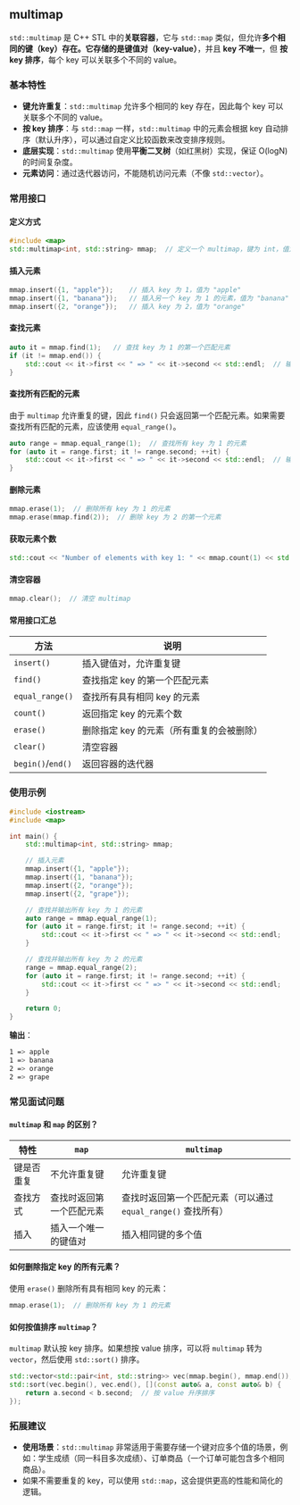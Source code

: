 ## multimap

`std::multimap` 是 C++ STL 中的**关联容器**，它与 `std::map` 类似，但允许**多个相同的键（key）**存在。它存储的是**键值对（key-value）**，并且 **key 不唯一**，但 **按 key 排序**，每个 key 可以关联多个不同的 value。

### 基本特性

- **键允许重复**：`std::multimap` 允许多个相同的 key 存在，因此每个 key 可以关联多个不同的 value。
- **按 key 排序**：与 `std::map` 一样，`std::multimap` 中的元素会根据 key 自动排序（默认升序），可以通过自定义比较函数来改变排序规则。
- **底层实现**：`std::multimap` 使用**平衡二叉树**（如红黑树）实现，保证 O(logN) 的时间复杂度。
- **元素访问**：通过迭代器访问，不能随机访问元素（不像 `std::vector`）。

### 常用接口

#### 定义方式

```cpp
#include <map>
std::multimap<int, std::string> mmap;  // 定义一个 multimap，键为 int，值为 string
```

#### 插入元素

```cpp
mmap.insert({1, "apple"});    // 插入 key 为 1，值为 "apple"
mmap.insert({1, "banana"});   // 插入另一个 key 为 1 的元素，值为 "banana"
mmap.insert({2, "orange"});   // 插入 key 为 2，值为 "orange"
```

#### 查找元素

```cpp
auto it = mmap.find(1);   // 查找 key 为 1 的第一个匹配元素
if (it != mmap.end()) {
    std::cout << it->first << " => " << it->second << std::endl;  // 输出：1 => apple
}
```

#### 查找所有匹配的元素

由于 `multimap` 允许重复的键，因此 `find()` 只会返回第一个匹配元素。如果需要查找所有匹配的元素，应该使用 `equal_range()`。

```cpp
auto range = mmap.equal_range(1);  // 查找所有 key 为 1 的元素
for (auto it = range.first; it != range.second; ++it) {
    std::cout << it->first << " => " << it->second << std::endl;  // 输出：1 => apple 1 => banana
}
```

#### 删除元素

```cpp
mmap.erase(1);  // 删除所有 key 为 1 的元素
mmap.erase(mmap.find(2));  // 删除 key 为 2 的第一个元素
```

#### 获取元素个数

```cpp
std::cout << "Number of elements with key 1: " << mmap.count(1) << std::endl;  // 输出：2
```

#### 清空容器

```cpp
mmap.clear();  // 清空 multimap
```

#### 常用接口汇总

| 方法              | 说明                                      |
| ----------------- | ----------------------------------------- |
| `insert()`        | 插入键值对，允许重复键                    |
| `find()`          | 查找指定 key 的第一个匹配元素             |
| `equal_range()`   | 查找所有具有相同 key 的元素               |
| `count()`         | 返回指定 key 的元素个数                   |
| `erase()`         | 删除指定 key 的元素（所有重复的会被删除） |
| `clear()`         | 清空容器                                  |
| `begin()`/`end()` | 返回容器的迭代器                          |

### 使用示例

```cpp
#include <iostream>
#include <map>

int main() {
    std::multimap<int, std::string> mmap;

    // 插入元素
    mmap.insert({1, "apple"});
    mmap.insert({1, "banana"});
    mmap.insert({2, "orange"});
    mmap.insert({2, "grape"});

    // 查找并输出所有 key 为 1 的元素
    auto range = mmap.equal_range(1);
    for (auto it = range.first; it != range.second; ++it) {
        std::cout << it->first << " => " << it->second << std::endl;
    }

    // 查找并输出所有 key 为 2 的元素
    range = mmap.equal_range(2);
    for (auto it = range.first; it != range.second; ++it) {
        std::cout << it->first << " => " << it->second << std::endl;
    }

    return 0;
}
```

**输出**：

```css
1 => apple
1 => banana
2 => orange
2 => grape
```

### 常见面试问题

#### `multimap` 和 `map` 的区别？

| 特性       | `map`                    | `multimap`                                                   |
| ---------- | ------------------------ | ------------------------------------------------------------ |
| 键是否重复 | 不允许重复键             | 允许重复键                                                   |
| 查找方式   | 查找时返回第一个匹配元素 | 查找时返回第一个匹配元素（可以通过 `equal_range()` 查找所有） |
| 插入       | 插入一个唯一的键值对     | 插入相同键的多个值                                           |

#### 如何删除指定 key 的所有元素？

使用 `erase()` 删除所有具有相同 key 的元素：

```cpp
mmap.erase(1);  // 删除所有 key 为 1 的元素
```

#### 如何按值排序 `multimap`？

`multimap` 默认按 key 排序。如果想按 value 排序，可以将 `multimap` 转为 `vector`，然后使用 `std::sort()` 排序。

```cpp
std::vector<std::pair<int, std::string>> vec(mmap.begin(), mmap.end());
std::sort(vec.begin(), vec.end(), [](const auto& a, const auto& b) {
    return a.second < b.second;  // 按 value 升序排序
});
```

### 拓展建议

- **使用场景**：`std::multimap` 非常适用于需要存储一个键对应多个值的场景，例如：学生成绩（同一科目多次成绩）、订单商品（一个订单可能包含多个相同商品）。
- 如果不需要重复的 key，可以使用 `std::map`，这会提供更高的性能和简化的逻辑。